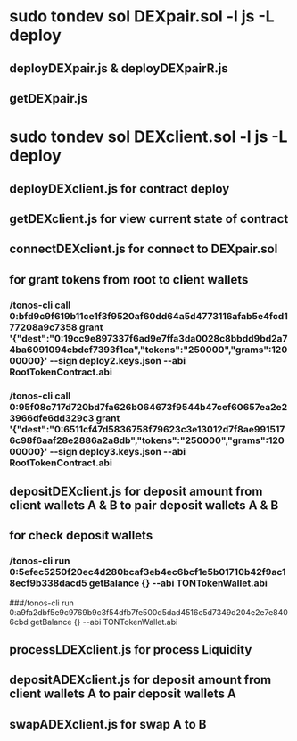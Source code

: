 # sudo tondev sol DEXpair.sol -l js -L deploy
## deployDEXpair.js & deployDEXpairR.js
## getDEXpair.js
# sudo tondev sol DEXclient.sol -l js -L deploy
## deployDEXclient.js for contract deploy
## getDEXclient.js for view current state of contract
## connectDEXclient.js for connect to DEXpair.sol
## for grant tokens from root to client wallets
### /tonos-cli call 0:bfd9c9f619b11ce1f3f9520af60dd64a5d4773116afab5e4fcd177208a9c7358 grant '{"dest":"0:19cc9e897337f6ad9e7ffa3da0028c8bbdd9bd2a74ba6091094cbdcf7393f1ca","tokens":"250000","grams":12000000}' --sign deploy2.keys.json --abi RootTokenContract.abi
### /tonos-cli call 0:95f08c717d720bd7fa626b064673f9544b47cef60657ea2e23966dfe6dd329c3 grant '{"dest":"0:6511cf47d5836758f79623c3e13012d7f8ae9915176c98f6aaf28e2886a2a8db","tokens":"250000","grams":12000000}' --sign deploy3.keys.json --abi RootTokenContract.abi
## depositDEXclient.js for deposit amount from client wallets A & B to pair deposit wallets A & B
## for check deposit wallets
### /tonos-cli run 0:5efec5250f20ec4d280bcaf3eb4ec6bcf1e5b01710b42f9ac18ecf9b338dacd5 getBalance {} --abi TONTokenWallet.abi
###/tonos-cli run 0:a9fa2dbf5e9c9769b9c3f54dfb7fe500d5dad4516c5d7349d204e2e7e8406cbd getBalance {} --abi TONTokenWallet.abi
## processLDEXclient.js for process Liquidity 
## depositADEXclient.js for deposit amount from client wallets A to pair deposit wallets A
## swapADEXclient.js for swap A to B 
